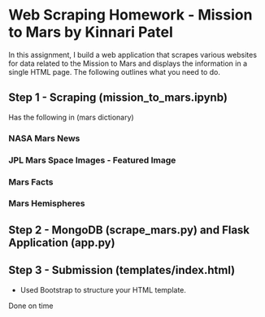 # Web Scraping Homework - Mission to Mars by Kinnari Patel


In this assignment, I build a web application that scrapes various websites for data related to the Mission to Mars and displays the information in a single HTML page. The following outlines what you need to do.


## Step 1 - Scraping (mission_to_mars.ipynb)

Has the following in (mars dictionary)

### NASA Mars News

### JPL Mars Space Images - Featured Image

### Mars Facts

### Mars Hemispheres



## Step 2 - MongoDB (scrape_mars.py) and Flask Application (app.py)



## Step 3 - Submission (templates/index.html)


* Used Bootstrap to structure your HTML template.

Done on time

